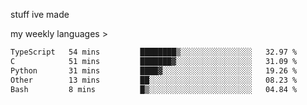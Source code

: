 stuff ive made

my weekly languages >

<!--START_SECTION:waka-->

```txt
TypeScript   54 mins         ████████▒░░░░░░░░░░░░░░░░   32.97 %
C            51 mins         ███████▓░░░░░░░░░░░░░░░░░   31.09 %
Python       31 mins         ████▓░░░░░░░░░░░░░░░░░░░░   19.26 %
Other        13 mins         ██░░░░░░░░░░░░░░░░░░░░░░░   08.23 %
Bash         8 mins          █▒░░░░░░░░░░░░░░░░░░░░░░░   04.84 %
```

<!--END_SECTION:waka-->
